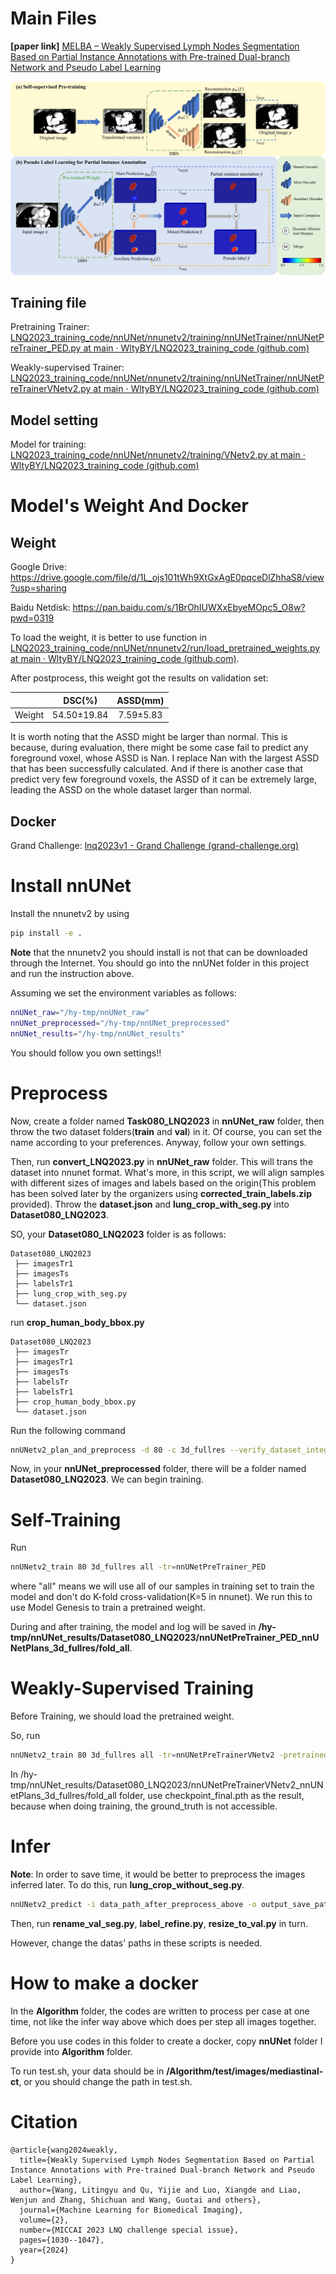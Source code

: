 # Main Files

**[paper link]** [MELBA – Weakly Supervised Lymph Nodes Segmentation Based on Partial Instance Annotations with Pre-trained Dual-branch Network and Pseudo Label Learning](https://www.melba-journal.org/papers/2024:017.html)

![pipeline](img/pipeline.png)

## Training file

Pretraining Trainer: [LNQ2023_training_code/nnUNet/nnunetv2/training/nnUNetTrainer/nnUNetPreTrainer_PED.py at main · WltyBY/LNQ2023_training_code (github.com)](https://github.com/WltyBY/LNQ2023_training_code/blob/main/nnUNet/nnunetv2/training/nnUNetTrainer/nnUNetPreTrainer_PED.py)

Weakly-supervised Trainer: [LNQ2023_training_code/nnUNet/nnunetv2/training/nnUNetTrainer/nnUNetPreTrainerVNetv2.py at main · WltyBY/LNQ2023_training_code (github.com)](https://github.com/WltyBY/LNQ2023_training_code/blob/main/nnUNet/nnunetv2/training/nnUNetTrainer/nnUNetPreTrainerVNetv2.py)

## Model setting

Model for training: [LNQ2023_training_code/nnUNet/nnunetv2/training/VNetv2.py at main · WltyBY/LNQ2023_training_code (github.com)](https://github.com/WltyBY/LNQ2023_training_code/blob/main/nnUNet/nnunetv2/training/VNetv2.py)

# Model's Weight And Docker

## Weight

Google Drive: https://drive.google.com/file/d/1L_ojs101tWh9XtGxAgE0pqceDlZhhaS8/view?usp=sharing

Baidu Netdisk: https://pan.baidu.com/s/1BrOhIUWXxEbyeMOpc5_O8w?pwd=0319

To load the weight, it is better to use function in [LNQ2023_training_code/nnUNet/nnunetv2/run/load_pretrained_weights.py at main · WltyBY/LNQ2023_training_code (github.com)](https://github.com/WltyBY/LNQ2023_training_code/blob/main/nnUNet/nnunetv2/run/load_pretrained_weights.py).

After postprocess, this weight got the results on validation set:

|        |   DSC(%)    | ASSD(mm)  |
| :----- | :---------: | :-------: |
| Weight | 54.50±19.84 | 7.59±5.83 |

It is worth noting that the ASSD might be larger than normal. This is because, during evaluation, there might be some case fail to predict any foreground voxel, whose ASSD is Nan. I replace Nan with the largest ASSD that has been successfully calculated. And if there is another case that predict very few foreground voxels, the ASSD of it can be extremely large, leading the ASSD on the whole dataset larger than normal.

## Docker

Grand Challenge: [lnq2023v1 - Grand Challenge (grand-challenge.org)](https://grand-challenge.org/algorithms/lnq2023v1/)

# Install nnUNet

Install the nnunetv2 by using

```bash
pip install -e .
```

**Note** that the nnunetv2 you should install is not that can be downloaded through the Internet. You should go into the nnUNet folder in this project and run the instruction above.

Assuming we set the environment variables as follows:

```bash
nnUNet_raw="/hy-tmp/nnUNet_raw"
nnUNet_preprocessed="/hy-tmp/nnUNet_preprocessed"
nnUNet_results="/hy-tmp/nnUNet_results"
```

You should follow you own settings!!

# Preprocess

Now, create a folder named **Task080_LNQ2023** in **nnUNet_raw** folder, then throw the two dataset folders(**train** and **val**) in it. Of course, you can set the name according to your preferences. Anyway, follow your own settings.

Then, run **convert_LNQ2023.py** in **nnUNet_raw** folder. This will trans the dataset into nnunet format. What's more, in this script, we will align samples with different sizes of images and labels based on the origin(This problem has been solved later by the organizers using **corrected_train_labels.zip** provided). Throw the **dataset.json** and **lung_crop_with_seg.py** into **Dataset080_LNQ2023**.

SO, your **Dataset080_LNQ2023** folder is as follows:

```
Dataset080_LNQ2023
 ├── imagesTr1
 ├── imagesTs
 ├── labelsTr1
 ├── lung_crop_with_seg.py
 └── dataset.json
```

run **crop_human_body_bbox.py**

```
Dataset080_LNQ2023
 ├── imagesTr
 ├── imagesTr1
 ├── imagesTs
 ├── labelsTr
 ├── labelsTr1
 ├── crop_human_body_bbox.py
 └── dataset.json
```

Run the following command

```bash
nnUNetv2_plan_and_preprocess -d 80 -c 3d_fullres --verify_dataset_integrity (-np 4)
```

Now, in your **nnUNet_preprocessed** folder, there will be a folder named **Dataset080_LNQ2023**. We can begin training.

# Self-Training

Run

```bash
nnUNetv2_train 80 3d_fullres all -tr=nnUNetPreTrainer_PED
```

where "all" means we will use all of our samples in training set to train the model and don't do K-fold cross-validation(K=5 in nnunet). We run this to use Model Genesis to train a pretrained weight.

During and after training, the model and log will be saved in **/hy-tmp/nnUNet_results/Dataset080_LNQ2023/nnUNetPreTrainer_PED_nnUNetPlans_3d_fullres/fold_all**.

# Weakly-Supervised Training

Before Training, we should load the pretrained weight.

So, run

```bash
nnUNetv2_train 80 3d_fullres all -tr=nnUNetPreTrainerVNetv2 -pretrained_weights=/hy-tmp/nnUNet_results/Dataset080_LNQ2023/nnUNetPreTrainer_PED_nnUNetPlans_3d_fullres/fold_all/checkpoint_best.pth
```

In /hy-tmp/nnUNet_results/Dataset080_LNQ2023/nnUNetPreTrainerVNetv2_nnUNetPlans_3d_fullres/fold_all folder, use checkpoint_final.pth as the result, because when doing training, the ground_truth is not accessible.

# Infer

**Note**: In order to save time, it would be better to preprocess the images inferred later. To do this, run **lung_crop_without_seg.py**.

```bash
nnUNetv2_predict -i data_path_after_preprocess_above -o output_save_path -d 80 -p nnUNetPlans -c 3d_fullres -f all -tr=nnUNetPreTrainerVNetv2
```

Then, run **rename_val_seg.py**, **label_refine.py**, **resize_to_val.py** in turn.

However, change the datas' paths in these scripts is needed.

# How to make a docker

In the **Algorithm** folder, the codes are written to process per case at one time, not like the infer way above which does per step all images together.

Before you use codes in this folder to create a docker, copy **nnUNet** folder I provide into **Algorithm** folder.

To run test.sh, your data should be in **/Algorithm/test/images/mediastinal-ct**, or you should change the path in test.sh.

# Citation

```
@article{wang2024weakly,
  title={Weakly Supervised Lymph Nodes Segmentation Based on Partial Instance Annotations with Pre-trained Dual-branch Network and Pseudo Label Learning},
  author={Wang, Litingyu and Qu, Yijie and Luo, Xiangde and Liao, Wenjun and Zhang, Shichuan and Wang, Guotai and others},
  journal={Machine Learning for Biomedical Imaging},
  volume={2},
  number={MICCAI 2023 LNQ challenge special issue},
  pages={1030--1047},
  year={2024}
}
```

